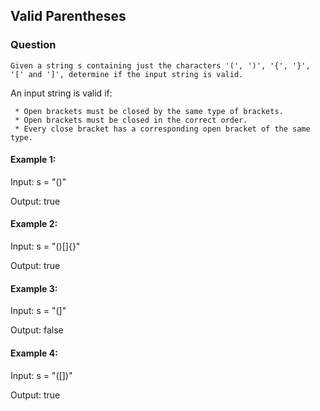 ## Valid Parentheses

 ### Question 

    Given a string s containing just the characters '(', ')', '{', '}', '[' and ']', determine if the input string is valid.

An input string is valid if:

     * Open brackets must be closed by the same type of brackets.
     * Open brackets must be closed in the correct order.
     * Every close bracket has a corresponding open bracket of the same type.
 

#### Example 1:
  
  Input: s = "()"
  
  Output: true
  
#### Example 2:
  
  Input: s = "()[]{}"
  
  Output: true
  
#### Example 3:
  
  Input: s = "(]"
  
  Output: false

#### Example 4:

Input: s = "([])"

Output: true

 